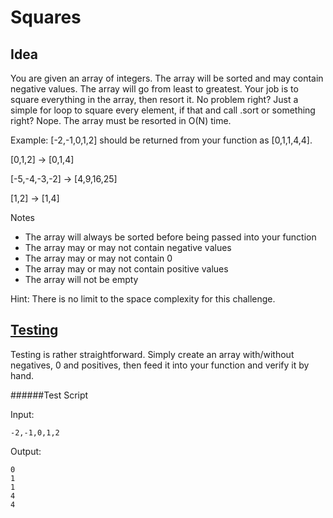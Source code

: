 Squares
=======
Idea
-----
You are given an array of integers. The array will be sorted and may contain negative values. The array will go from least to greatest. Your job is to square everything in the array, then resort it. No problem right? Just a simple for loop to square every element, if that and call .sort or something right? Nope. The array must be resorted in O(N) time.

Example: [-2,-1,0,1,2] should be returned from your function as [0,1,1,4,4].

[0,1,2] -> [0,1,4]

[-5,-4,-3,-2] -> [4,9,16,25]

[1,2] -> [1,4]

Notes
* The array will always be sorted before being passed into your function
* The array may or may not contain negative values
* The array may or may not contain 0
* The array may or may not contain positive values
* The array will not be empty

Hint: There is no limit to the space complexity for this challenge.

[Testing](https://github.com/YearOfProgramming/2017Challenges#testing)
-----
Testing is rather straightforward. Simply create an array with/without negatives, 0 and positives, then feed it into your function and verify it by hand.

######Test Script

Input:

    -2,-1,0,1,2

Output:

    0
    1
    1
    4
    4
